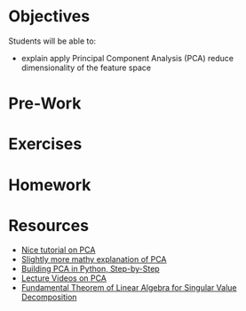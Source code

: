 # Objectives
Students will be able to:
- explain apply Principal Component Analysis (PCA) reduce dimensionality of the feature space

# Pre-Work

# Exercises

# Homework

# Resources
- [Nice tutorial on PCA](http://www.cs.otago.ac.nz/cosc453/student_tutorials/principal_components.pdf)
- [Slightly more mathy explanation of PCA](http://ufldl.stanford.edu/wiki/index.php/PCA)
- [Building PCA in Python, Step-by-Step](http://sebastianraschka.com/Articles/2014_pca_step_by_step.html)
- [Lecture Videos on PCA](http://www.dataschool.io/15-hours-of-expert-machine-learning-videos/)
- [Fundamental Theorem of Linear Algebra for Singular Value Decomposition](http://home.eng.iastate.edu/~julied/classes/CE570/Notes/strangpaper.pdf)

